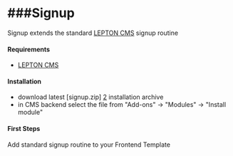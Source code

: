 ###Signup
=========

Signup extends the standard [LEPTON CMS][1] signup routine

#### Requirements

* [LEPTON CMS][1]

#### Installation

* download latest [signup.zip] [2] installation archive
* in CMS backend select the file from "Add-ons" -> "Modules" -> "Install module"

#### First Steps

Add standard signup routine to your Frontend Template

[1]: http://lepton-cms.org "LEPTON CMS"
[2]: http://www.lepton-cms.com/lepador/admintools/signup.php


